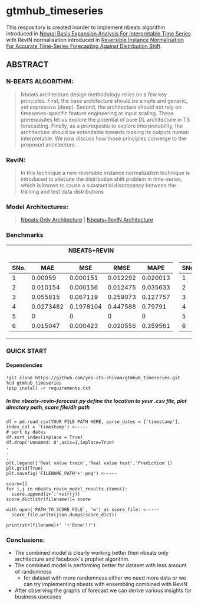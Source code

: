 # gtmhub_timeseries
This respository is created inorder to implement nbeats algorithm introduced in [Neural Basis Expansion Analysis For
Interpretable Time Series](https://arxiv.org/pdf/1905.10437.pdf) with RevIN normalisation introduced in [Reversible Instance Normalisation For
Accurate Time-Series Forecasting Against
Distribution Shift](https://openreview.net/pdf?id=cGDAkQo1C0p).

## ABSTRACT

### N-BEATS ALGORITHM:
> Nbeats architecture design methodology relies on a few key principles. First, the base architecture
should be simple and generic, yet expressive (deep). Second, the architecture should not rely on timeseries-specific feature engineering or input scaling. These prerequisites let us explore the potential
of pure DL architecture in TS forecasting. Finally, as a prerequisite to explore interpretability, the
architecture should be extendable towards making its outputs human interpretable. We now discuss
how those principles converge to the proposed architecture.

### RevIN:
> In this technique a new reversible instance normalization technique is introduced to alleviate the distribution shift problem in
time-series, which is known to cause a substantial discrepancy between the training and test data
distributions

### Model Architectures:
>[Nbeats Only Architecture](https://github.com/yes-its-shivam/gtmhub_timeseries/blob/main/images/architecture/nbeats.png) | [Nbeats+RevIN Architecture](https://github.com/yes-its-shivam/gtmhub_timeseries/blob/main/images/architecture/nbeats-revin.png)


### Benchmarks

<table>
<tr><th>NBEATS+REVIN</th><th>NBEATS</th><th>PROPHET</th></tr>
<tr><td>

| SNo. | MAE | MSE | RMSE | MAPE |
| --- | --- | --- | --- | --- |
| 1 | 0.00959	|0.000151	|0.012292|	0.020013 |
| 2 | 0.010154|	0.000156|	0.012475|	0.035633 |
| 3 | 0.055815|	0.067119|	0.259073|	0.127757 |
| 4 | 0.0273482|	0.1978104|	0.447588|	0.79791 |
| 5 | 0|	0|	0|	0 |
| 6 | 0.015047|	0.000423|	0.020556|	0.359561 |
  
 </td><td>

| SNo. | MAE | MSE | RMSE | MAPE |
| --- | --- | --- | --- | --- |
| 1 |0.015679026|0.00040932448|0.020231768|0.032722607|
| 2 |0.010508158|0.00016971033|0.013027292|0.03687593|
| 3 |0.05063609|0.05599884|0.23664074|0.115894966|
| 4 |25.655844|1695.0132|41.170536|0.7474986|
| 5 | 0|0|0|0|
| 6 |0.015393304|0.0004451943|0.021099627|0.36776572|

</td><td>

| SNo. | MAE | MSE | RMSE | MAPE |
| --- | --- | --- | --- | --- |
| 1 | 0.08360422 | 0.028019099 | 0.16738907 | 0.17512284 |
| 2 | 0.45510322 | 1.0613955 | 1.0302405 | 1.5963151 |
| 3 | 4.924484 | 127.84147 | 11.3067 | 11.189242 |
| 4 | 51.486607|8275.656|90.970634|1.5083215|
| 5 | 0|0|0|0|
| 6 | 2.4326794|21.394512|4.62542|55.74821 |

</td></tr> </table>

### QUICK START

#### Dependencies
```
!git clone https://github.com/yes-its-shivam/gtmhub_timeseries.git
%cd gtmhub_timeseries
!pip install -r requirements.txt
```
##### In the nbeats-revin-forecast.py define the location to your .csv file, plot directory path, score file/dir path
```
df = pd.read_csv(YOUR FILE PATH HERE, parse_dates = ['timestamp'], index_col = 'timestamp') <-----
# sort by dates
df.sort_index(inplace = True)
df.drop('Unnamed: 0',axis=1,inplace=True)
.
.
.
plt.legend(['Real value train','Real value test','Prediction'])
plt.grid(True)
plt.savefig('FILENAME_PATH'+'.png') <-----

score=[]
for i,j in nbeats_revin_model_results.items():
  score.append(i+':'+str(j))
score_dict[str(filename)]= score

with open('PATH_TO_SCORE_FILE', 'w') as score_file: <-----
  score_file.write(json.dumps(score_dict))

print(str(filename)+' '+'Done!!!')
```

### Conclusions:

* The combined model is clearly working better then nbeats only architecture and facebook's prophet algorithm.
* The combined model is performing better for dataset with less amount of randomness
   * for dataset with more randomness either we need more data or we can try implementing nbeats with ensembling combined with RevIN
* After observing the graphs of forecast we can derive various insights for business usecases
